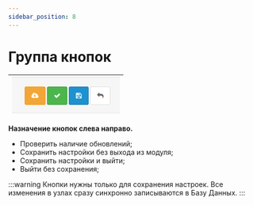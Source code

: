 ```yaml
---
sidebar_position: 8
---
```


# Группа кнопок

| ![Группа кнопок](/img/tutorial/button_group_3_2_8.png) |
|-|

**Назначение кнопок слева направо.**

- Проверить наличие обновлений;
- Сохранить настройки без выхода из модуля;
- Сохранить настройки и выйти;
- Выйти без сохранения;

:::warning
Кнопки нужны только для сохранения настроек. Все изменения в узлах сразу синхронно записываются в Базу Данных.
:::
